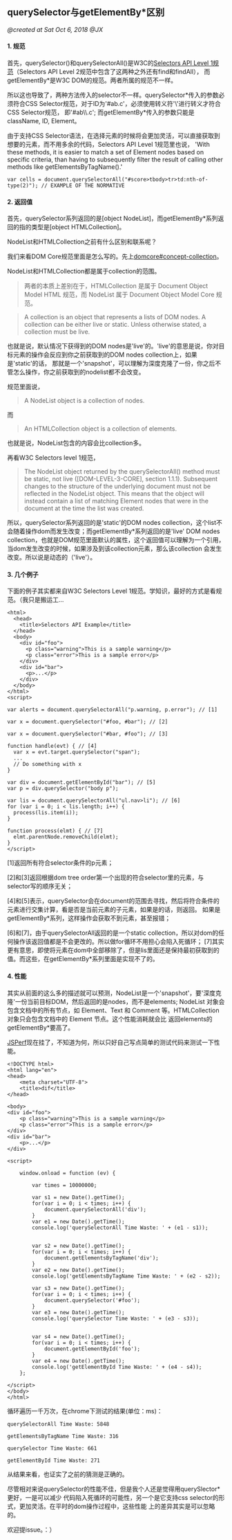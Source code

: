 ## querySelector与getElementBy\*区别

*@created at Sat Oct 6, 2018 @JX*


#### 1. 规范

首先，querySelector()和querySelectorAll()是W3C的[Selectors API Level 1规范](https://www.w3.org/TR/selectors-api/)（Selectors API Level 2规范中包含了这两种之外还有find和findAll），
而getElementBy\*是W3C DOM的规范。两者所属的规范不一样。

所以这也导致了，两种方法传入的selector不一样。querySelector*传入的参数必须符合CSS Selector规范，对于ID为'#ab.c'，必须使用转义符'\\'进行转义才符合CSS Selector规范，
即'#ab\\\\.c'; 而getElementBy\*传入的参数只能是className, ID, Element。

由于支持CSS Selector语法，在选择元素的时候将会更加灵活，可以直接获取到想要的元素，而不用多余的代码，Selectors API Level 1规范里也说，
'With these methods, it is easier to match a set of Element nodes based on specific criteria, than having to 
subsequently filter the result of calling other methods like getElementsByTagName().'

    var cells = document.querySelectorAll("#score>tbody>tr>td:nth-of-type(2)"); // EXAMPLE OF THE NORMATIVE

#### 2. 返回值

首先，querySelector系列返回的是[object NodeList]，而getElementBy\*系列返回的指的类型是[object HTMLCollection]。

NodeList和HTMLCollection之前有什么区别和联系呢？

我们来看DOM Core规范里面是怎么写的。先上[domcore#concept-collection](https://www.w3.org/TR/domcore/#concept-collection)。

NodeList和HTMLCollection都是属于collection的范围。 

> 两者的本质上差别在于，HTMLCollection 是属于 Document Object Model HTML 规范，而 NodeList 属于 Document Object Model Core 规范。

> A collection is an object that represents a lists of DOM nodes. A collection can be either live or static. Unless otherwise stated, a collection must be live.

也就是说，默认情况下获得到的DOM nodes是'live'的。'live'的意思是说，你对目标元素的操作会反应到你之前获取到的DOM nodes collection上，如果是'static'的话，
那就是一个'snapshot'，可以理解为深度克隆了一份，你之后不管怎么操作，你之前获取到的nodelist都不会改变。

规范里面说，

> A NodeList object is a collection of nodes.

而
> An HTMLCollection object is a collection of elements.

也就是说，NodeList包含的内容会比collection多。

再看W3C Selectors level 1规范，

>The NodeList object returned by the querySelectorAll() method must be static, not live ([DOM-LEVEL-3-CORE], section 1.1.1).
 Subsequent changes to the structure of the underlying document must not be reflected in the NodeList object. 
 This means that the object will instead contain a list of matching Element nodes that were in the document at the time the list was created.

所以，querySelector系列返回的是'static'的DOM nodes collection，这个list不会随着操作dom而发生改变；而getElementBy\*系列返回的是'live'
DOM nodes collection，也就是DOM规范里面默认的属性，这个返回值可以理解为一个引用，当dom发生改变的时候，如果涉及到该collection元素，那么该collection
会发生改变。所以说是动态的（'live'）。

#### 3. 几个例子

下面的例子其实都来自W3C Selectors Level 1规范。学知识，最好的方式是看规范。（我只是搬运工...

    <html>
      <head>
        <title>Selectors API Example</title>
      </head>
      <body>
        <div id="foo">
          <p class="warning">This is a sample warning</p>
          <p class="error">This is a sample error</p>
        </div>
        <div id="bar">
          <p>...</p>
        </div>
      </body>
    </html>
    <script>
    
    var alerts = document.querySelectorAll("p.warning, p.error"); // [1]
    
    var x = document.querySelector("#foo, #bar"); // [2]
    
    var x = document.querySelector("#bar, #foo"); // [3]
    
    function handle(evt) { // [4]
      var x = evt.target.querySelector("span");
      ...
      // Do something with x
    }
    
    var div = document.getElementById("bar"); // [5]
    var p = div.querySelector("body p");
    
    var lis = document.querySelectorAll("ul.nav>li"); // [6]
    for (var i = 0; i < lis.length; i++) {
      process(lis.item(i));
    }
    
    function process(elmt) { // [7]
      elmt.parentNode.removeChild(elmt);
    }    
    </script>

[1]返回所有符合selector条件的p元素；

[2]和[3]返回根据dom tree order第一个出现的符合selector里的元素，与selector写的顺序无关；

[4]和[5]表示，querySelector会在document的范围去寻找，然后将符合条件的元素进行交集计算，看是否是当前元素的子元素，如果是的话，则返回。
如果是getElementBy\*系列，这样操作会获取不到元素，甚至报错；

[6]和[7]，由于querySelectorAll返回的是一个static collection，所以对dom的任何操作该返回值都是不会更改的。所以做for循环不用担心会陷入死循环；
[7]其实更有意思，即使将元素在dom中全部移除了，但是lis里面还是保持最初获取到的值。而这些，在getElementBy\*系列里面是实现不了的。

#### 4. 性能

其实从前面的这么多的描述就可以预测，NodeList是一个'snapshot'，要'深度克隆'一份当前目标DOM，然后返回的是nodes，而不是elements;
NodeList 对象会包含文档中的所有节点，如 Element、Text 和 Comment 等。HTMLCollection 对象只会包含文档中的 Element 节点。这个性能消耗就会比
返回elements的getElementBy\*要高了。

[JSPerf](https://jsperf.com/getelementsby-vs-queryselectorall/1)现在挂了，不知道为何，所以只好自己写点简单的测试代码来测试一下性能。

    <!DOCTYPE html>
    <html lang="en">
    <head>
        <meta charset="UTF-8">
        <title>dif</title>
    </head>
    
    <body>
    <div id="foo">
        <p class="warning">This is a sample warning</p>
        <p class="error">This is a sample error</p>
    </div>
    <div id="bar">
        <p>...</p>
    </div>
    
    <script>
    
        window.onload = function (ev) {
    
            var times = 10000000;
    
            var s1 = new Date().getTime();
            for(var i = 0; i < times; i++) {
                document.querySelectorAll('div');
            }
            var e1 = new Date().getTime();
            console.log('querySelectorAll Time Waste: ' + (e1 - s1));
    
    
            var s2 = new Date().getTime();
            for(var i = 0; i < times; i++) {
                document.getElementsByTagName('div');
            }
            var e2 = new Date().getTime();
            console.log('getElementsByTagName Time Waste: ' + (e2 - s2));
    
            var s3 = new Date().getTime();
            for(var i = 0; i < times; i++) {
                document.querySelector('#foo');
            }
            var e3 = new Date().getTime();
            console.log('querySelector Time Waste: ' + (e3 - s3));
    
    
            var s4 = new Date().getTime();
            for(var i = 0; i < times; i++) {
                document.getElementById('foo');
            }
            var e4 = new Date().getTime();
            console.log('getElementById Time Waste: ' + (e4 - s4));
        };
    
    </script>
    </body>
    </html>

循环遍历一千万次，在chrome下测试的结果(单位：ms)：

`querySelectorAll Time Waste: 5848 `

`getElementsByTagName Time Waste: 316`

`querySelector Time Waste: 661`

`getElementById Time Waste: 271`

从结果来看，也证实了之前的猜测是正确的。

尽管相对来说querySelector的性能不佳，但是我个人还是觉得用querySlector\*更好，一是可以减少
代码陷入死循环的可能性，另一个是它支持css selector的形式，更加灵活。在平时的dom操作过程中，这些性能
上的差异其实是可以忽略的。

欢迎提issue。：）
